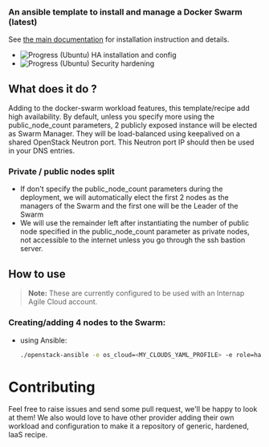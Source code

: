 ### An ansible template to install and manage a Docker Swarm (latest)

See [the main documentation](/) for installation instruction and details.

+ ![Progress](http://progressed.io/bar/0)     (Ubuntu) HA installation and config
+ ![Progress](http://progressed.io/bar/0)     (Ubuntu) Security hardening

## What does it do ?
Adding to the docker-swarm workload features, this template/recipe add high
availability. By default, unless you specify more using the public_node_count
parameters, 2 publicly exposed instance will be elected as Swarm Manager. They
will be load-balanced using keepalived on a shared OpenStack Neutron port.
This Neutron port IP should then be used in your DNS entries.

### Private / public nodes split
- If don't specify the public_node_count parameters during the deployment, we will
automatically elect the first 2 nodes as the managers of the Swarm and the first
one will be the Leader of the Swarm
- We will use the remainder left after instantiating the number of public node
specified in the public_node_count parameter as private nodes, not accessible to
the internet unless you go through the ssh bastion server.

## How to use
> **Note:** These are currently configured to be used with an Internap Agile Cloud account.

### Creating/adding 4 nodes to the Swarm:
* using Ansible:
  ```bash
  ./openstack-ansible -e os_cloud=<MY_CLOUDS_YAML_PROFILE> -e role=ha-docker-swarm -e node_count=4
  ```

# Contributing
Feel free to raise issues and send some pull request, we'll be happy to look at them!
We also would love to have other provider adding their own workload and configuration
to make it a repository of generic, hardened, IaaS recipe.  
